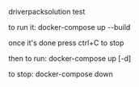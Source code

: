 driverpacksolution test

to run it:
docker-compose up --build

once it's done press ctrl+C to stop

then to run:
docker-compose up [-d]

to stop:
docker-compose down
